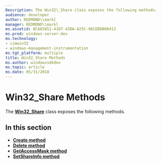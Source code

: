 ```yaml
---
Description: The Win32\_Share class exposes the following methods.
audience: developer
author: REDMOND\\markl
manager: REDMOND\\markl
ms.assetid: 8CA65851-41D7-43DA-A25C-96CEB0B00413
ms.prod: windows-server-dev
ms.technology:
- cimwin32
- windows-management-instrumentation
ms.tgt_platform: multiple
title: Win32_Share Methods
ms.author: windowssdkdev
ms.topic: article
ms.date: 05/31/2018
---
```


# Win32\_Share Methods

The [**Win32\_Share**](win32-share.md) class exposes the following methods.

## In this section

-   [**Create method**](create-method-in-class-win32-share.md)
-   [**Delete method**](delete-method-in-class-win32-share.md)
-   [**GetAccessMask method**](getaccessmask-method-in-class-win32-share.md)
-   [**SetShareInfo method**](setshareinfo-method-in-class-win32-share.md)

 

 



